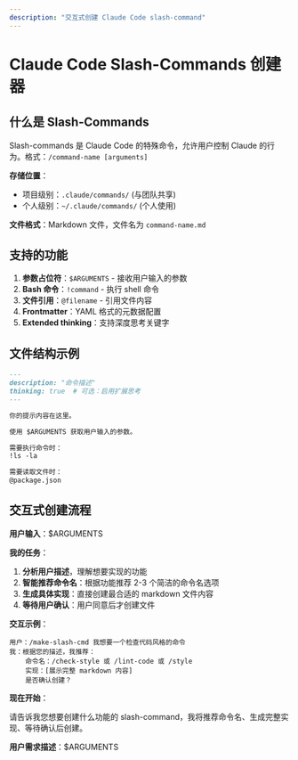```yaml
---
description: "交互式创建 Claude Code slash-command"
---
```


# Claude Code Slash-Commands 创建器

## 什么是 Slash-Commands

Slash-commands 是 Claude Code 的特殊命令，允许用户控制 Claude 的行为。格式：`/command-name [arguments]`

**存储位置**：
- 项目级别：`.claude/commands/` (与团队共享)
- 个人级别：`~/.claude/commands/` (个人使用)

**文件格式**：Markdown 文件，文件名为 `command-name.md`

## 支持的功能

1. **参数占位符**：`$ARGUMENTS` - 接收用户输入的参数
2. **Bash 命令**：`!command` - 执行 shell 命令  
3. **文件引用**：`@filename` - 引用文件内容
4. **Frontmatter**：YAML 格式的元数据配置
5. **Extended thinking**：支持深度思考关键字

## 文件结构示例

```markdown
---
description: "命令描述"
thinking: true  # 可选：启用扩展思考
---

你的提示内容在这里。

使用 $ARGUMENTS 获取用户输入的参数。

需要执行命令时：
!ls -la

需要读取文件时：
@package.json
```

## 交互式创建流程

**用户输入**：$ARGUMENTS

**我的任务**：
1. **分析用户描述**，理解想要实现的功能
2. **智能推荐命令名**：根据功能推荐 2-3 个简洁的命令名选项
3. **生成具体实现**：直接创建最合适的 markdown 文件内容
4. **等待用户确认**：用户同意后才创建文件

**交互示例**：
```
用户：/make-slash-cmd 我想要一个检查代码风格的命令
我：根据您的描述，我推荐：
    命令名：/check-style 或 /lint-code 或 /style
    实现：[展示完整 markdown 内容]
    是否确认创建？
```

**现在开始**：

请告诉我您想要创建什么功能的 slash-command，我将推荐命令名、生成完整实现、等待确认后创建。

**用户需求描述**：$ARGUMENTS